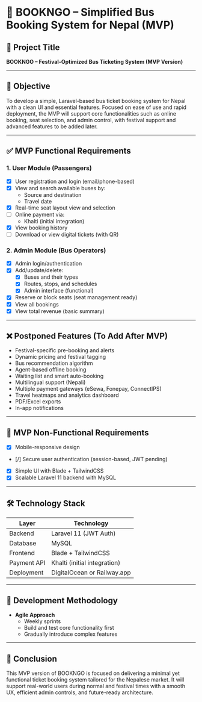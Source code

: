
# 📘 BOOKNGO – Simplified Bus Booking System for Nepal (MVP)

## 📌 Project Title  
**BOOKNGO – Festival-Optimized Bus Ticketing System (MVP Version)**

---

## 🧩 Objective  
To develop a simple, Laravel-based bus ticket booking system for Nepal with a clean UI and essential features. Focused on ease of use and rapid deployment, the MVP will support core functionalities such as online booking, seat selection, and admin control, with festival support and advanced features to be added later.

---

## ✅ MVP Functional Requirements

### 1. User Module (Passengers)
- [x] User registration and login (email/phone-based)
- [x] View and search available buses by:
  - Source and destination
  - Travel date
- [x] Real-time seat layout view and selection
- [ ] Online payment via:
  - Khalti (initial integration)
- [x] View booking history
- [ ] Download or view digital tickets (with QR)

### 2. Admin Module (Bus Operators)
- [x] Admin login/authentication
- [x] Add/update/delete:
  - [x] Buses and their types
  - [x] Routes, stops, and schedules
  - [x] Admin interface (functional)
- [x] Reserve or block seats (seat management ready)
- [x] View all bookings
- [x] View total revenue (basic summary)

---

## ❌ Postponed Features (To Add After MVP)
- Festival-specific pre-booking and alerts
- Dynamic pricing and festival tagging
- Bus recommendation algorithm
- Agent-based offline booking
- Waiting list and smart auto-booking
- Multilingual support (Nepali)
- Multiple payment gateways (eSewa, Fonepay, ConnectIPS)
- Travel heatmaps and analytics dashboard
- PDF/Excel exports
- In-app notifications

---

## 🤖 MVP Non-Functional Requirements
- [x] Mobile-responsive design
- [/] Secure user authentication (session-based, JWT pending)
- [x] Simple UI with Blade + TailwindCSS
- [x] Scalable Laravel 11 backend with MySQL

---

## 🛠️ Technology Stack

| Layer         | Technology                      |
|---------------|---------------------------------|
| Backend       | Laravel 11 (JWT Auth)           |
| Database      | MySQL                           |
| Frontend      | Blade + TailwindCSS             |
| Payment API   | Khalti (initial integration)    |
| Deployment    | DigitalOcean or Railway.app     |

---

## 🔄 Development Methodology

- **Agile Approach**
  - Weekly sprints
  - Build and test core functionality first
  - Gradually introduce complex features

---

## 🎯 Conclusion

This MVP version of BOOKNGO is focused on delivering a minimal yet functional ticket booking system tailored for the Nepalese market. It will support real-world users during normal and festival times with a smooth UX, efficient admin controls, and future-ready architecture.

